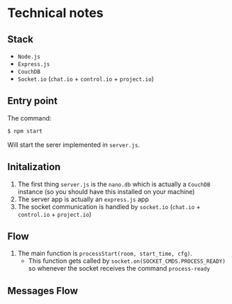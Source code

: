 # Technical notes

## Stack
* `Node.js`
* `Express.js`
* `CouchDB`
* `Socket.io` (`chat.io` + `control.io` + `project.io`)
## Entry point
The command:
```bash
$ npm start
```
Will start the serer implemented in `server.js`.

## Initalization
1. The first thing `server.js` is the `nano.db` which is actually a `CouchDB` instance (so you should have this installed on your machine)
2. The server app is actually an `express.js` app
3. The socket communication is handled by `socket.io` (`chat.io` + `control.io` + `project.io`)

## Flow
1. The main function is `processStart(room, start_time, cfg)`.
    * This function gets called by `socket.on(SOCKET_CMDS.PROCESS_READY)` so whenever the socket receives the command `process-ready`
    

## Messages Flow
